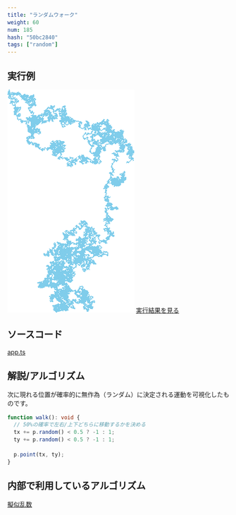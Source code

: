 ```yaml
---
title: "ランダムウォーク"
weight: 60
num: 185
hash: "50bc2840"
tags: ["random"]
---
```


## 実行例

![](./static/images/50bc2840/0.png)
[実行結果を見る](./static/play/50bc2840/index.html)

## ソースコード

[app.ts](./static/code/50bc2840/app.ts)

## 解説/アルゴリズム

次に現れる位置が確率的に無作為（ランダム）に決定される運動を可視化したものです。

```typescript
function walk(): void {
  // 50%の確率で左右/上下どちらに移動するかを決める
  tx += p.random() < 0.5 ? -1 : 1;
  ty += p.random() < 0.5 ? -1 : 1;

  p.point(tx, ty);
}
```

## 内部で利用しているアルゴリズム

[擬似乱数](/e14deb99)
